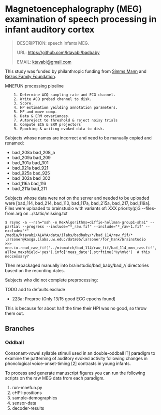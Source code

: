 # Magnetoencephalography (MEG) examination of speech processing in infant auditory cortex

> DESCRIPTION: speech infants MEG.
>
> URL: https://github.com/ktavabi/badbaby
>
> EMAIL: ktavabi@gmail.com

This study was funded by philanthropic funding from [Simms
Mann](https://www.simmsmanninstitute.org) and [Bezos Family
Foundation](https://www.bezosfamilyfoundation.org).

MNEFUN processing pipeline

        1. Determine ACQ sampling rate and ECG channel.
        2. Write ACQ prebad channel to disk.
        3. Score.
        4. HP estimation yeilding annotation parameters.
        5. MF and move comp.
        6. Data & ERM covariances.
        7. Autoreject to threshold & reject noisy trials
        8. Compute ECG & ERM projectors
        9. Epoching & writing evoked data to disk.

Subjects whose names are incorrect and need to be manually copied and renamed:

- bad_208a  bad_208_a
- bad_209a  bad_209
- bad_301a  bad_301
- bad_921a  bad_921
- bad_925a  bad_925
- bad_302a  bad_302
- bad_116a  bad_116
- bad_211a  bad_211

Subjects whose data were not on the server and needed to be uploaded were
[bad_114, bad_214, bad_110, bad_117a, bad_215a, bad_217, bad_119a].
Files were uploaded to brainstudio with variants of:
XXX priority(p)3 --files-from arg on ../static/missing.txt

    $ rsync -a --rsh="ssh -o KexAlgorithms=diffie-hellman-group1-sha1" --partial --progress --include="*_raw.fif" --include="*_raw-1.fif" --exclude="*" /media/ktavabi/ALAYA/data/ilabs/badbaby/*/bad_114/raw_fif/* larsoner@kasga.ilabs.uw.edu:/data06/larsoner/for_hank/brainstudio
    >>> mne.io.read_raw_fif('../mismatch/bad_114/raw_fif/bad_114_mmn_raw.fif', allow_maxshield='yes').info['meas_date'].strftime('%y%m%d')  # this neccessary?

Then repackaged manually into brainstudio/bad_baby/bad_*/*/ directories
based on the recording dates.

Subjects who did not complete preprocessing:

TODO add to defaults.exclude
- 223a: Preproc (Only 13/15 good ECG epochs found)

This is because for about half the time their HPI was no good, so throw them
out.



## Branches

### Oddball
Consonant-vowel syllable stimuli used in an double-oddball [1] paradigm to examine the patterning of auditory evoked activity following changes in phonological voice-onset-timing [2] contrasts in young infants.

To process and generate manuscript figures you can run the following scripts on the raw MEG data from each paradigm.

   1. run-mnefun.py
   2. cHPI-positions
   3. sample-demographics
   4. sensor-data
   5. decoder-results
   
